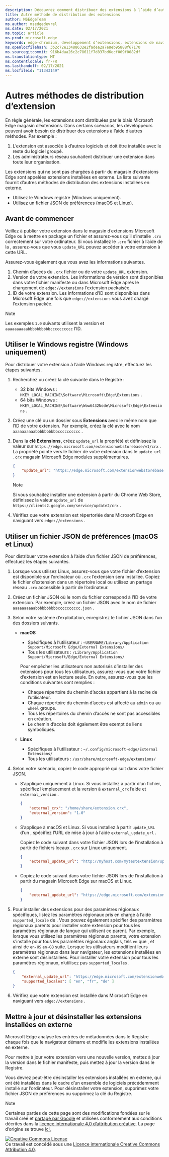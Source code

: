 ```yaml
---
description: Découvrez comment distribuer des extensions à l’aide d’autres méthodes qui n’utilisent pas de magasins vérifiés
title: Autre méthode de distribution des extensions
author: MSEdgeTeam
ms.author: msedgedevrel
ms.date: 02/17/2021
ms.topic: article
ms.prod: microsoft-edge
keywords: edge-chromium, développement d’extensions, extensions de navigateur, extensions, extensions, centre de partenaires, développeur
ms.openlocfilehash: 3b2c72e13488632e2fadea2a7e8eb95888f67170
ms.sourcegitcommit: 916b4daa26c2c78611f7d837bd6ecf009f0082df
ms.translationtype: MT
ms.contentlocale: fr-FR
ms.lasthandoff: 02/17/2021
ms.locfileid: "11343149"
---
```

# Autres méthodes de distribution d’extension  

En règle générale, les extensions sont distribuées par le biais Microsoft Edge magasin d’extensions. Dans certains scénarios, les développeurs peuvent avoir besoin de distribuer des extensions à l’aide d’autres méthodes. Par exemple :

1.  L’extension est associée à d’autres logiciels et doit être installée avec le reste du logiciel groupé.   
1.  Les administrateurs réseau souhaitent distribuer une extension dans toute leur organisation.   

Les extensions qui ne sont pas chargées à partir du magasin d’extensions Edge sont appelées extensions installées en externe. La liste suivante fournit d’autres méthodes de distribution des extensions installées en externe. 

*   Utilisez le Windows registre (Windows uniquement).  
*   Utilisez un fichier JSON de préférences (macOS et Linux).  
    
## Avant de commencer  

Veillez à publier votre extension dans le magasin d’extensions Microsoft Edge ou à mettre en package un fichier et assurez-vous qu’il s’installe `.crx` correctement sur votre ordinateur.  Si vous installez le `.crx` fichier à l’aide de la , assurez-vous que vous `update_URL` pouvez accéder à votre extension à cette URL.  

Assurez-vous également que vous avez les informations suivantes.    

1.  Chemin d’accès du `.crx` fichier ou de votre `update_URL` extension.
1.  Version de votre extension.  Les informations de version sont disponibles dans votre fichier manifeste ou dans Microsoft Edge après le chargement de `edge://extensions` l’extension packaisée.   
1.  ID de votre extension.  Les informations d’ID sont disponibles dans Microsoft Edge une fois que `edge://extensions` vous avez chargé l’extension packée.  

> [!NOTE] 
> Les exemples `1.0` suivants utilisent la version et `aaaaaaaaaabbbbbbbbbbcccccccccc` l’ID.  

## Utiliser le Windows registre (Windows uniquement)  

Pour distribuer votre extension à l’aide Windows registre, effectuez les étapes suivantes.

1.  Recherchez ou créez la clé suivante dans le Registre :  
    *   32 bits Windows : `HKEY_LOCAL_MACHINE\Software\Microsoft\Edge\Extensions` .  
    *   64 bits Windows : `HKEY_LOCAL_MACHINE\Software\Wow6432Node\Microsoft\Edge\Extensions` .  
1.  Créez une clé ou un dossier sous **Extensions** avec le même nom que l’ID de votre extension. Par exemple, créez la clé avec le nom `aaaaaaaaaabbbbbbbbbbcccccccccc` .  
1.  Dans la **clé Extensions,** créez `update_url` la propriété et définissez la valeur sur `https://edge.microsoft.com/extensionwebstorebase/v1/crx` .  La propriété pointe vers le fichier de votre extension dans le `update_url` `.crx` magasin Microsoft Edge modules supplémentaires.  

    ```json
    {
        "update_url": "https://edge.microsoft.com/extensionwebstorebase/v1/crx"
    }
    ```  
    
    > [!NOTE]
    > Si vous souhaitez installer une extension à partir du Chrome Web Store, définissez la valeur `update_url` de `https://clients2.google.com/service/update2/crx` .  
  
1.  Vérifiez que votre extension est répertoriée dans Microsoft Edge en naviguant vers `edge://extensions` .  

## Utiliser un fichier JSON de préférences (macOS et Linux)  

Pour distribuer votre extension à l’aide d’un fichier JSON de préférences, effectuez les étapes suivantes.

1.  Lorsque vous utilisez Linux, assurez-vous que votre fichier d’extension est disponible sur l’ordinateur où `.crx` l’extension sera installée. Copiez le fichier d’extension dans un répertoire local ou utilisez un partage réseau `.crx` accessible à partir de l’ordinateur. 
1.  Créez un fichier JSON où le nom du fichier correspond à l’ID de votre extension. Par exemple, créez un fichier JSON avec le nom de fichier `aaaaaaaaaabbbbbbbbbbcccccccccc.json` .  
1.  Selon votre système d’exploitation, enregistrez le fichier JSON dans l’un des dossiers suivants.   
    *   **macOS**  
        *   Spécifiques à l’utilisateur : `~USERNAME/Library/Application Support/Microsoft Edge/External Extensions/`  
        *   Tous les utilisateurs : `/Library/Application Support/Microsoft/Edge/External Extensions/`  
        
        Pour empêcher les utilisateurs non autorisés d’installer des extensions pour tous les utilisateurs, assurez-vous que votre fichier d’extension est en lecture seule. En outre, assurez-vous que les conditions suivantes sont remplies :
        
        *   Chaque répertoire du chemin d’accès appartient à la racine de l’utilisateur.  
        *   Chaque répertoire du chemin d’accès est affecté au `admin` ou au `wheel` groupe.  
        *   Tous les répertoires du chemin d’accès ne sont pas accessibles en création.  
        *   Le chemin d’accès doit également être exempt de liens symboliques.  
        
    *   **Linux**  
        *   Spécifiques à l’utilisateur : `~/.config/microsoft-edge/External Extensions/`  
        *   Tous les utilisateurs : `/usr/share/microsoft-edge/extensions/`  
1.  Selon votre scénario, copiez le code approprié qui suit dans votre fichier JSON. 
    *   S’applique uniquement à Linux. Si vous installez à partir d’un fichier, spécifiez l’emplacement et la version à `external_crx` l’aide et `external_version` .  
            
        ```json
        {
            "external_crx": "/home/share/extension.crx",
            "external_version": "1.0"
        }
        ```  

    *   S’applique à macOS et Linux. Si vous installez à partir `update_URL` d’un , spécifiez l’URL de mise à jour à l’aide `external_update_url` . 
        
        Copiez le code suivant dans votre fichier JSON lors de l’installation à partir de fichiers locaux `.crx` sur Linux uniquement.  
    
        ```json
        {
            "external_update_url": "http://myhost.com/mytestextension/updates.xml"
        }
        ```  
 
    *  Copiez le code suivant dans votre fichier JSON lors de l’installation à partir du magasin Microsoft Edge sur macOS et Linux.
    
        ```json
        {
            "external_update_url": "https://edge.microsoft.com/extensionwebstorebase/v1/crx"
        }
        ```  
    
1.  Pour installer des extensions pour des paramètres régionaux spécifiques, listez les paramètres régionaux pris en charge à l’aide `supported_locale` de .  Vous pouvez également spécifier des paramètres régionaux parents pour installer votre extension pour tous les paramètres régionaux de langue qui utilisent ce parent. Par exemple, lorsque vous utilisez les paramètres régionaux parents, votre extension s’installe pour tous les paramètres régionaux anglais, tels `en` que , et ainsi de `en-US` `en-GB` suite.  Lorsque les utilisateurs modifient leurs paramètres régionaux dans leur navigateur, les extensions installées en externe sont désinstallées.  Pour installer votre extension pour tous les paramètres régionaux, n’utilisez pas `supported_locales` .  

    ```json
    {
        "external_update_url": "https://edge.microsoft.com/extensionwebstorebase/v1/crx",
        "supported_locales": [ "en", "fr", "de" ]
    }
    ```  

1.  Vérifiez que votre extension est installée dans Microsoft Edge en naviguant vers `edge://extensions` .  

## Mettre à jour et désinstaller les extensions installées en externe

Microsoft Edge analyse les entrées de métadonnées dans le Registre chaque fois que le navigateur démarre et modifie les extensions installées en externe.  

Pour mettre à jour votre extension vers une nouvelle version, mettez à jour la version dans le fichier manifeste, puis mettez à jour la version dans le Registre.  

Vous devrez peut-être désinstaller les extensions installées en externe, qui ont été installées dans le cadre d’un ensemble de logiciels précédemment installé sur l’ordinateur.  Pour désinstaller votre extension, supprimez votre fichier JSON de préférences ou supprimez la clé du Registre.   

<!-- links -->  

> [!NOTE]
> Certaines parties de cette page sont des modifications fondées sur le travail créé et [partagé par Google][GoogleSitePolicies] et utilisées conformément aux conditions décrites dans la [licence internationale 4,0 d’attribution créative][CCA4IL].  La page d’origine se trouve [ici.](https://developer.chrome.com/apps/external_extensions)  

[![Creative Commons License][CCby4Image]][CCA4IL]  
Ce travail est concédé sous une [Licence internationale Creative Commons Attribution 4.0][CCA4IL].  

[CCA4IL]: https://creativecommons.org/licenses/by/4.0  
[CCby4Image]: https://i.creativecommons.org/l/by/4.0/88x31.png  
[GoogleSitePolicies]: https://developers.google.com/terms/site-policies  
